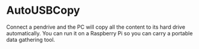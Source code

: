# AutoUSBCopy
Connect a pendrive and the PC will copy all the content to its hard drive automatically.
You can run it on a Raspberry Pi so you can carry a portable data gathering tool.
